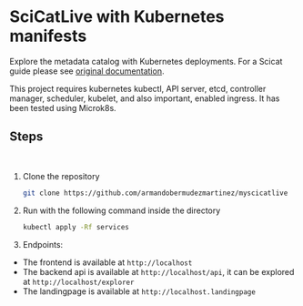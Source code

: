 # SciCatLive with Kubernetes manifests

Explore the metadata catalog with Kubernetes deployments. For a Scicat guide please see [original documentation](https://scicatproject.github.io/documentation/).

This project requires kubernetes kubectl, API server, etcd, controller manager, scheduler, kubelet, and also important, enabled ingress. It has been tested using Microk8s.

## Steps

</details markdown="1">
<br>

1. Clone the repository
   ```sh
   git clone https://github.com/armandobermudezmartinez/myscicatlive
   ```
2. Run with the following command inside the directory
   ```sh
   kubectl apply -Rf services
   ```
3. Endpoints:

- The frontend is available at `http://localhost`
- The backend api is available at `http://localhost/api`, it can be explored at `http://localhost/explorer`
- The landingpage is available at `http://localhost.landingpage`
